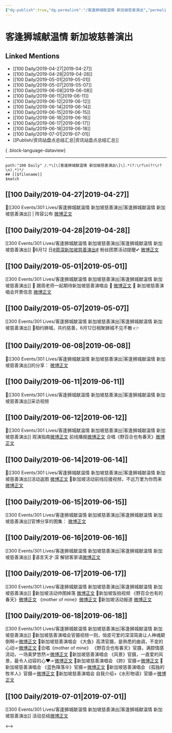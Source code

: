 ```yaml
---
{"dg-publish":true,"dg-permalink":"/客逢狮城献温情 新加坡慈善演出","permalink":"/客逢狮城献温情 新加坡慈善演出/","created":"2023-03-19T21:06:41.000+08:00","updated":"2023-04-10T16:20:00.000+08:00"}
---
```


# 客逢狮城献温情 新加坡慈善演出

## Linked Mentions
- [[100 Daily/2019-04-27\|2019-04-27]]
- [[100 Daily/2019-04-28\|2019-04-28]]
- [[100 Daily/2019-05-01\|2019-05-01]]
- [[100 Daily/2019-05-07\|2019-05-07]]
- [[100 Daily/2019-06-08\|2019-06-08]]
- [[100 Daily/2019-06-11\|2019-06-11]]
- [[100 Daily/2019-06-12\|2019-06-12]]
- [[100 Daily/2019-06-14\|2019-06-14]]
- [[100 Daily/2019-06-15\|2019-06-15]]
- [[100 Daily/2019-06-16\|2019-06-16]]
- [[100 Daily/2019-06-17\|2019-06-17]]
- [[100 Daily/2019-06-18\|2019-06-18]]
- [[100 Daily/2019-07-01\|2019-07-01]]
- [[Publish/资讯站盘点总结汇总\|资讯站盘点总结汇总]]

{ .block-language-dataview}

---

```expander
path:"100 Daily" /.*\[\[客逢狮城献温情 新加坡慈善演出\]\].*(?:\r?\n(?!\r?\n).*)*/
## [[$filename]]
$match
```
## [[100 Daily/2019-04-27\|2019-04-27]]
🌿[[300 Events/301 Lives/客逢狮城献温情 新加坡慈善演出\|客逢狮城献温情 新加坡慈善演出]] | 阵容公布
[微博正文](https://m.weibo.cn/6466290670/4365832043872717)
## [[100 Daily/2019-04-28\|2019-04-28]]
[[300 Events/301 Lives/客逢狮城献温情 新加坡慈善演出\|客逢狮城献温情 新加坡慈善演出]]
🌿6月12 日[#周深新加坡慈善演出#](https://s.weibo.com/weibo?q=%23%E5%91%A8%E6%B7%B1%E6%96%B0%E5%8A%A0%E5%9D%A1%E6%85%88%E5%96%84%E6%BC%94%E5%87%BA%23) 粉丝团票活动提醒✔
[微博正文](https://m.weibo.cn/6466290670/4366180548181822)
## [[100 Daily/2019-05-01\|2019-05-01]]
[[300 Events/301 Lives/客逢狮城献温情 新加坡慈善演出\|客逢狮城献温情 新加坡慈善演出]]
🎵 跟周老师一起期待新加坡慈善演唱会
🎸 [微博正文](https://m.weibo.cn/6466290670/4367052108105567)
🎸 新加坡慈善演唱会开票信息
[微博正文](https://m.weibo.cn/6466290670/4367148044827542)
## [[100 Daily/2019-05-07\|2019-05-07]]
[[300 Events/301 Lives/客逢狮城献温情 新加坡慈善演出\|客逢狮城献温情 新加坡慈善演出]]
💫相约狮城，共约慈善，6月12日相聚狮城不见不散
👉[](https://m.weibo.cn/6466290670/4369456023422739)

## [[100 Daily/2019-06-08\|2019-06-08]]
🌿[[300 Events/301 Lives/客逢狮城献温情 新加坡慈善演出\|客逢狮城献温情 新加坡慈善演出]]的分享：
[微博正文](https://m.weibo.cn/6466290670/4380842552315352)
## [[100 Daily/2019-06-11\|2019-06-11]]
🌸[[300 Events/301 Lives/客逢狮城献温情 新加坡慈善演出\|客逢狮城献温情 新加坡慈善演出]]采访视频
[](https://m.weibo.cn/6466290670/4382112838391649)

## [[100 Daily/2019-06-12\|2019-06-12]]
🌛[[300 Events/301 Lives/客逢狮城献温情 新加坡慈善演出\|客逢狮城献温情 新加坡慈善演出]]
观演指南[微博正文](https://m.weibo.cn/6466290670/4382319135782988)
前线播报[微博正文](https://m.weibo.cn/6466290670/4382417072594256)
合唱《野百合也有春天》[微博正文](https://m.weibo.cn/6466290670/4382518944274949)
## [[100 Daily/2019-06-14\|2019-06-14]]
🌛[[300 Events/301 Lives/客逢狮城献温情 新加坡慈善演出\|客逢狮城献温情 新加坡慈善演出]]活动返图
[微博正文](https://m.weibo.cn/6466290670/4383067898359230)
🌛新加坡活动前线应援视频，不远万里为你而来
[微博正文](https://m.weibo.cn/6466290670/4383063410691080)

## [[100 Daily/2019-06-15\|2019-06-15]]
[[300 Events/301 Lives/客逢狮城献温情 新加坡慈善演出\|客逢狮城献温情 新加坡慈善演出]]官博分享的图集：
[微博正文](https://m.weibo.cn/6466290670/4383259343684911)
## [[100 Daily/2019-06-16\|2019-06-16]]
[[300 Events/301 Lives/客逢狮城献温情 新加坡慈善演出\|客逢狮城献温情 新加坡慈善演出]]
🌿语言天才·深 解锁客家语[微博正文](https://m.weibo.cn/6466290670/4383742850168050)
## [[100 Daily/2019-06-17\|2019-06-17]]
[[300 Events/301 Lives/客逢狮城献温情 新加坡慈善演出\|客逢狮城献温情 新加坡慈善演出]]
🌛新加坡活动帅图掉落
[微博正文](https://m.weibo.cn/6466290670/4384248033516849)
🌛新加坡饭拍视频
《野百合也有的春天》[微博正文](https://m.weibo.cn/6466290670/4384111689086972)
《mother of mine》[微博正文](https://m.weibo.cn/6466290670/4384111235754093)
🌛新加坡活动报道
[微博正文](https://m.weibo.cn/6466290670/4384159252003556)
## [[100 Daily/2019-06-18\|2019-06-18]]
[[300 Events/301 Lives/客逢狮城献温情 新加坡慈善演出\|客逢狮城献温情 新加坡慈善演出]]
🌛新加坡慈善演唱会官摄视频一则，俏皮可爱的深深简直让人神魂颠倒啊☞[微博正文](https://m.weibo.cn/6466290670/4384461393069697)
🌛新加坡慈善演唱会 《大鱼》高清官摄，是熟悉的曲调，不变的心动☞[微博正文](https://m.weibo.cn/6466290670/4384461393069697)
🌛合唱《mother of mine》 《野百合也有春天》官摄，满腔情感流动，一场美梦悠然☞[微博正文](https://m.weibo.cn/6466290670/4384475406585914)
🌛新加坡慈善演唱会 《风景》官摄，一直爱的风景，最令人动容的心❤️☞[微博正文](https://m.weibo.cn/6466290670/4384614506252940)
🌛新加坡慈善演唱会 《妳》官摄☞[微博正文](https://m.weibo.cn/6466290670/4384629899103883)
🌛新加坡慈善演唱会 《蓝色降落伞》官摄☞[微博正文](https://m.weibo.cn/6466290670/4384641173317205)
🌛新加坡慈善演唱会 《孤独的牧羊人》官摄☞[微博正文](https://m.weibo.cn/6466290670/4384646173285477)
🌛新加坡慈善演唱会 自我介绍+《水形物语》官摄☞[微博正文](https://m.weibo.cn/6466290670/4384649561923311)
## [[100 Daily/2019-07-01\|2019-07-01]]
[[300 Events/301 Lives/客逢狮城献温情 新加坡慈善演出\|客逢狮城献温情 新加坡慈善演出]] 活动总结[微博正文](https://m.weibo.cn/6466290670/4389258305419755)

<-->